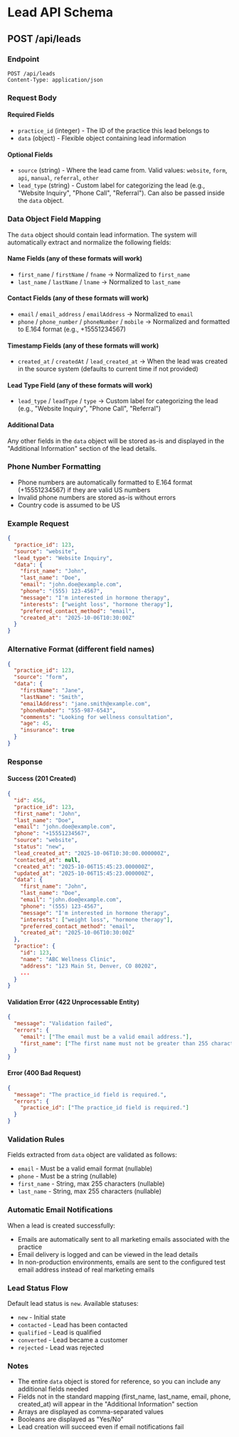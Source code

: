 # Lead API Schema

## POST /api/leads

### Endpoint
```
POST /api/leads
Content-Type: application/json
```

### Request Body

#### Required Fields
- `practice_id` (integer) - The ID of the practice this lead belongs to
- `data` (object) - Flexible object containing lead information

#### Optional Fields
- `source` (string) - Where the lead came from. Valid values: `website`, `form`, `api`, `manual`, `referral`, `other`
- `lead_type` (string) - Custom label for categorizing the lead (e.g., "Website Inquiry", "Phone Call", "Referral"). Can also be passed inside the `data` object.

### Data Object Field Mapping

The `data` object should contain lead information. The system will automatically extract and normalize the following fields:

#### Name Fields (any of these formats will work)
- `first_name` / `firstName` / `fname` → Normalized to `first_name`
- `last_name` / `lastName` / `lname` → Normalized to `last_name`

#### Contact Fields (any of these formats will work)
- `email` / `email_address` / `emailAddress` → Normalized to `email`
- `phone` / `phone_number` / `phoneNumber` / `mobile` → Normalized and formatted to E.164 format (e.g., +15551234567)

#### Timestamp Fields (any of these formats will work)
- `created_at` / `createdAt` / `lead_created_at` → When the lead was created in the source system (defaults to current time if not provided)

#### Lead Type Field (any of these formats will work)
- `lead_type` / `leadType` / `type` → Custom label for categorizing the lead (e.g., "Website Inquiry", "Phone Call", "Referral")

#### Additional Data
Any other fields in the `data` object will be stored as-is and displayed in the "Additional Information" section of the lead details.

### Phone Number Formatting
- Phone numbers are automatically formatted to E.164 format (+15551234567) if they are valid US numbers
- Invalid phone numbers are stored as-is without errors
- Country code is assumed to be US

### Example Request

```json
{
  "practice_id": 123,
  "source": "website",
  "lead_type": "Website Inquiry",
  "data": {
    "first_name": "John",
    "last_name": "Doe",
    "email": "john.doe@example.com",
    "phone": "(555) 123-4567",
    "message": "I'm interested in hormone therapy",
    "interests": ["weight loss", "hormone therapy"],
    "preferred_contact_method": "email",
    "created_at": "2025-10-06T10:30:00Z"
  }
}
```

### Alternative Format (different field names)
```json
{
  "practice_id": 123,
  "source": "form",
  "data": {
    "firstName": "Jane",
    "lastName": "Smith",
    "emailAddress": "jane.smith@example.com",
    "phoneNumber": "555-987-6543",
    "comments": "Looking for wellness consultation",
    "age": 45,
    "insurance": true
  }
}
```

### Response

#### Success (201 Created)
```json
{
  "id": 456,
  "practice_id": 123,
  "first_name": "John",
  "last_name": "Doe",
  "email": "john.doe@example.com",
  "phone": "+15551234567",
  "source": "website",
  "status": "new",
  "lead_created_at": "2025-10-06T10:30:00.000000Z",
  "contacted_at": null,
  "created_at": "2025-10-06T15:45:23.000000Z",
  "updated_at": "2025-10-06T15:45:23.000000Z",
  "data": {
    "first_name": "John",
    "last_name": "Doe",
    "email": "john.doe@example.com",
    "phone": "(555) 123-4567",
    "message": "I'm interested in hormone therapy",
    "interests": ["weight loss", "hormone therapy"],
    "preferred_contact_method": "email",
    "created_at": "2025-10-06T10:30:00Z"
  },
  "practice": {
    "id": 123,
    "name": "ABC Wellness Clinic",
    "address": "123 Main St, Denver, CO 80202",
    ...
  }
}
```

#### Validation Error (422 Unprocessable Entity)
```json
{
  "message": "Validation failed",
  "errors": {
    "email": ["The email must be a valid email address."],
    "first_name": ["The first name must not be greater than 255 characters."]
  }
}
```

#### Error (400 Bad Request)
```json
{
  "message": "The practice_id field is required.",
  "errors": {
    "practice_id": ["The practice_id field is required."]
  }
}
```

### Validation Rules

Fields extracted from `data` object are validated as follows:
- `email` - Must be a valid email format (nullable)
- `phone` - Must be a string (nullable)
- `first_name` - String, max 255 characters (nullable)
- `last_name` - String, max 255 characters (nullable)

### Automatic Email Notifications

When a lead is created successfully:
- Emails are automatically sent to all marketing emails associated with the practice
- Email delivery is logged and can be viewed in the lead details
- In non-production environments, emails are sent to the configured test email address instead of real marketing emails

### Lead Status Flow

Default lead status is `new`. Available statuses:
- `new` - Initial state
- `contacted` - Lead has been contacted
- `qualified` - Lead is qualified
- `converted` - Lead became a customer
- `rejected` - Lead was rejected

### Notes

- The entire `data` object is stored for reference, so you can include any additional fields needed
- Fields not in the standard mapping (first_name, last_name, email, phone, created_at) will appear in the "Additional Information" section
- Arrays are displayed as comma-separated values
- Booleans are displayed as "Yes/No"
- Lead creation will succeed even if email notifications fail
